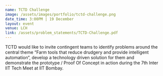 ```yaml
---
name: TCTD Challenge
image: /assets/images/portfolio/tctd-challenge.png
date_time: 3:00PM | 19 December
layout: event
venue: LCH
link: /assets/problem_statements/TCTD-Challenge.pdf
---
```

TCTD would like to invite contingent teams to identify problems around the central theme “Farm tools that reduce drudgery and provide intelligent automation“, develop a technology driven solution for them and demonstrate the prototype / Proof Of Concept in action during the 7th Inter IIT Tech Meet at IIT Bombay.
